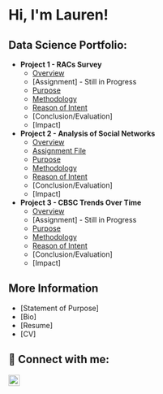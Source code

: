 <h1>Hi, I'm Lauren! <br/><a></a></h1>

<h2>Data Science Portfolio:</h2>

- <b>Project 1 - RACs Survey </b>
  - [Overview](https://github.com/LaurenFowler2/ds_portfolio/blob/main/RACS_readme)
  - [Assignment] - Still in Progress
  - [Purpose](https://github.com/LaurenFowler2/ds_portfolio/blob/main/Project%201%20RACs%20Survey/RACS%20survey%20purpose%20.pdf)
  - [Methodology](https://github.com/LaurenFowler2/ds_portfolio/blob/main/Project%201%20RACs%20Survey/RACS%20method.pdf)
  - [Reason of Intent](https://github.com/LaurenFowler2/ds_portfolio/blob/main/Project%201%20RACs%20Survey/ROI%20-%20RACs.pdf)
  - [Conclusion/Evaluation]
  - [Impact]
- <b>Project 2 -  Analysis of Social Networks </b>
  - [Overview](https://github.com/LaurenFowler2/ds_portfolio/blob/main/sna_readme)
  - [Assignment File](https://github.com/LaurenFowler2/ds_portfolio/blob/main/Project%202%20Social%20Network%20Analysis/ERGMMMMSSS-1.pdf)
  - [Purpose](https://github.com/LaurenFowler2/ds_portfolio/blob/main/Project%202%20Social%20Network%20Analysis/Analysis%20of%20Social%20Networks%20Purpose.pdf)
  - [Methodology](https://github.com/LaurenFowler2/ds_portfolio/blob/main/Project%202%20Social%20Network%20Analysis/asn%20method.pdf)
  - [Reason of Intent](https://github.com/LaurenFowler2/ds_portfolio/blob/main/Project%202%20Social%20Network%20Analysis/ROI%20-%20ERGM.pdf)
  - [Conclusion/Evaluation]
  - [Impact]
- <b>Project 3 - CBSC Trends Over Time</b>
  - [Overview](https://github.com/LaurenFowler2/ds_portfolio/blob/main/cbsc_readme)
  - [Assignment] - Still in Progress
  - [Purpose](https://github.com/LaurenFowler2/ds_portfolio/blob/main/Project%203%20CBSC%20Project/CBSC%20Trends%20Over%20Time%20Purpose.pdf)
  - [Methodology](https://github.com/LaurenFowler2/ds_portfolio/blob/main/Project%203%20CBSC%20Project/CBSC%20method.pdf)
  - [Reason of Intent](https://github.com/LaurenFowler2/ds_portfolio/blob/main/Project%203%20CBSC%20Project/ROI%20-%20CBSC.pdf)
  - [Conclusion/Evaluation]
  - [Impact]

<h2>More Information</h2>

- [Statement of Purpose]
- [Bio]
- [Resume]
- [CV]

<h2> 🤳 Connect with me:</h2>

[<img align="left" alt="LaurenFowler | LinkedIn" width="22px" src="https://cdn.jsdelivr.net/npm/simple-icons@v3/icons/linkedin.svg" />][linkedin]

[linkedin]: https://www.linkedin.com/in/lauren-fowler-40441b204/
